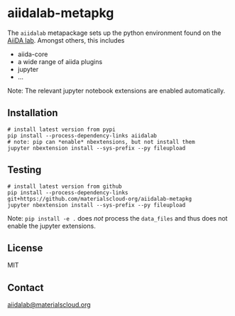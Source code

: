 # aiidalab-metapkg

The `aiidalab` metapackage sets up the python environment found on the 
[AiiDA lab](https://aiidalab.materialscloud.org).
Amongst others, this includes

 * aiida-core
 * a wide range of aiida plugins
 * jupyter
 * ...

Note: The relevant jupyter notebook extensions are enabled automatically.

## Installation

```
# install latest version from pypi
pip install --process-dependency-links aiidalab
# note: pip can *enable* nbextensions, but not install them
jupyter nbextension install --sys-prefix --py fileupload        
```

## Testing

```
# install latest version from github
pip install --process-dependency-links git+https://github.com/materialscloud-org/aiidalab-metapkg
jupyter nbextension install --sys-prefix --py fileupload        
```

Note: `pip install -e .` does *not* process the `data_files` and thus does not enable the jupyter extensions.

## License

MIT

## Contact

aiidalab@materialscloud.org
